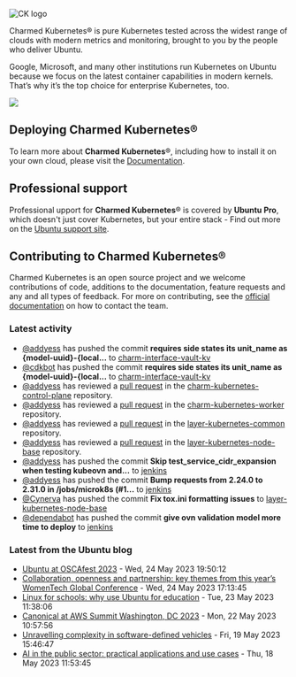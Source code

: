 ![CK logo](https://assets.ubuntu.com/v1/451d4cf4-Charmed+Kubernetes_RGB_onWhite_2022.svg)

Charmed Kubernetes® is pure Kubernetes tested across the widest range of clouds with modern metrics and monitoring, brought to you by the people who deliver Ubuntu.

Google, Microsoft, and many other institutions run Kubernetes on Ubuntu because we focus on the latest container capabilities in modern kernels. That’s why it’s the top choice for enterprise Kubernetes, too.

![](https://assets.ubuntu.com/v1/843c77b6-juju-at-a-glace.svg)

## Deploying Charmed Kubernetes®

To learn more about **Charmed Kubernetes**®, including how to install it on your own cloud, please visit the [Documentation][docs].

## Professional support

Professional upport for **Charmed Kubernetes**® is covered by **Ubuntu Pro**, which doesn't just cover Kubernetes, but your entire stack - Find out more on the [Ubuntu support site](https://ubuntu.com/support).

## Contributing to Charmed Kubernetes®

Charmed Kubernetes is an open source project and we welcome contributions of code, additions to the documentation, feature requests and any and all types of feedback. For more on contributing, see the [official documentation][get-in-touch] on how to contact the team.

<!-- LINKS -->
[docs]: https://ubuntu.com/kubernetes/docs
[get-in-touch]: https://ubuntu.com/kubernetes/docs/get-in-touch

### Latest activity

<!-- activity starts -->
 - [@addyess](https://github.com/addyess) has pushed the commit **requires side states its unit_name as {model-uuid}-{local...** to [charm-interface-vault-kv](https://github.com/charmed-kubernetes/charm-interface-vault-kv)
 - [@cdkbot](https://github.com/cdkbot) has pushed the commit **requires side states its unit_name as {model-uuid}-{local...** to [charm-interface-vault-kv](https://github.com/charmed-kubernetes/charm-interface-vault-kv)
 - [@addyess](https://github.com/addyess) has reviewed a [pull request](https://github.com/charmed-kubernetes/charm-kubernetes-control-plane/pull/285) in the [charm-kubernetes-control-plane](https://github.com/charmed-kubernetes/charm-kubernetes-control-plane) repository.
 - [@addyess](https://github.com/addyess) has reviewed a [pull request](https://github.com/charmed-kubernetes/charm-kubernetes-worker/pull/143) in the [charm-kubernetes-worker](https://github.com/charmed-kubernetes/charm-kubernetes-worker) repository.
 - [@addyess](https://github.com/addyess) has reviewed a [pull request](https://github.com/charmed-kubernetes/layer-kubernetes-common/pull/46) in the [layer-kubernetes-common](https://github.com/charmed-kubernetes/layer-kubernetes-common) repository.
 - [@addyess](https://github.com/addyess) has reviewed a [pull request](https://github.com/charmed-kubernetes/layer-kubernetes-node-base/pull/7) in the [layer-kubernetes-node-base](https://github.com/charmed-kubernetes/layer-kubernetes-node-base) repository.
 - [@addyess](https://github.com/addyess) has pushed the commit **Skip test_service_cidr_expansion when testing kubeovn and...** to [jenkins](https://github.com/charmed-kubernetes/jenkins)
 - [@addyess](https://github.com/addyess) has pushed the commit **Bump requests from 2.24.0 to 2.31.0 in /jobs/microk8s (#1...** to [jenkins](https://github.com/charmed-kubernetes/jenkins)
 - [@Cynerva](https://github.com/Cynerva) has pushed the commit **Fix tox.ini formatting issues** to [layer-kubernetes-node-base](https://github.com/charmed-kubernetes/layer-kubernetes-node-base)
 - [@dependabot](https://github.com/dependabot[bot]) has pushed the commit **give ovn validation model more time to deploy** to [jenkins](https://github.com/charmed-kubernetes/jenkins)
<!-- activity ends -->

<!-- roadmap starts -->

<!-- roadmap ends -->

### Latest from the Ubuntu blog

<!-- blog starts -->
* [Ubuntu at OSCAfest 2023](https://ubuntu.com//blog/ubuntu-at-oscafest-2023) - Wed, 24 May 2023 19:50:12 
* [Collaboration, openness and partnership: key themes from this year’s WomenTech Global Conference](https://ubuntu.com//blog/collaboration-openness-and-partnership-key-themes-from-this-years-womentech-global-conference) - Wed, 24 May 2023 17:13:45 
* [Linux for schools: why use Ubuntu for education](https://ubuntu.com//blog/linux-for-schools-why-use-ubuntu-for-education) - Tue, 23 May 2023 11:38:06 
* [Canonical at AWS Summit Washington, DC 2023](https://ubuntu.com//blog/canonical-at-aws-summit-washington-dc-2023) - Mon, 22 May 2023 10:57:56 
* [Unravelling complexity in software-defined vehicles](https://ubuntu.com//blog/unravelling-complexity-in-a-software-defined-vehicles-industry) - Fri, 19 May 2023 15:46:47 
* [AI in the public sector: practical applications and use cases](https://ubuntu.com//blog/public-sector-ai) - Thu, 18 May 2023 11:53:45 
<!-- blog ends -->
